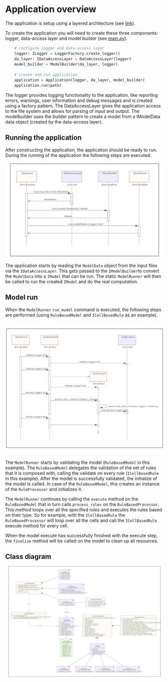 # Application overview

The application is setup using a layered architecture (see [link](architecture.md)).

To create the application you will need to create these three components: logger, data-access layer and model builder (see [main.py](https://github.com/Deltares/D-EcoImpact/blob/main/main.py)).

```python
    # configure logger and data-access layer
    logger: ILogger = LoggerFactory.create_logger()
    da_layer: IDataAccessLayer = DataAccessLayer(logger)
    model_builder = ModelBuilder(da_layer, logger)

    # create and run application
    application = Application(logger, da_layer, model_builder)
    application.run(path)
```

The logger provides logging functionality to the application, like reporting errors, warnings, user information and debug messages and is created using a factory pattern.
The DataAccessLayer gives the application access to the file system and allows for parsing of input and output.
The modelbuilder uses the builder pattern to create a model from a IModelData data object (created by the data-access layer).

## Running the application

After constructing the application, the application should be ready to run.
During the running of the application the following steps are executed.

![Application execution](../assets/images/Application_run.svg)

The application starts by reading the `ModelData` object from the input files via the `IDataAccessLayer`.
This gets passed to the `IModelBuilder`to convert the `ModelData` into a `IModel` that can be run.
The static `ModelRunner` will then be called to run the created `IModel` and do the real computation.

## Model run

When the `ModelRunner` `run_model` command is executed, the following steps are performed (using `RuleBasedModel` and `ICellBasedRule` as an example).

![Model execution](../assets/images/Model_run.svg)

The `ModelRunner` starts by validating the model (`RuleBasedModel` in this example).
The `RuleBasedModel` delegates the validation of the set of rules that it is composed with, calling the validate on every rule (`ICellBasedRule` in this example).
After the model is successfully validated, the initialize of the model is called. In case of the `RuleBasedModel`, this creates an instance of the `RuleProcessor` and initializes it.

The `ModelRunner` continues by calling the `execute` method on the `RuleBasedModel` that in turn calls `process_rules` on the `RuleBasedProcessor`.
This method loops over all the specified rules and executes the rules based on their type. So for example, with the `ICellBasedRule` the `RuleBasedProcessor` will loop over all the cells and call the `ICellBasedRule` execute method for every cell.

When the model execute has successfully finished with the execute step, the `finalize` method will be called on the model to clean up all resources.

## Class diagram

![Overview class diagram](../assets/images/Overview.svg)